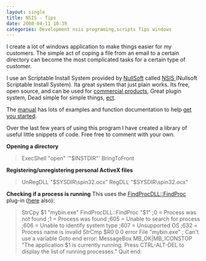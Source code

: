 ```yaml
---
layout: single
title: NSIS - Tips 
date: 2008-04-11 10:39
categories: Development nsis programing,scripts Tips windows
---
```

I create a lot of windows application to make things easier for my customers. The simple act of coping a file from an email to a certain directory can become the most complicated tasks for a certain type of customer.

I use an Scriptable Install System provided by <a href="http://www.nullsoft.com/">NullSoft</a> called <a href="http://nsis.sourceforge.net/Main_Page">NSIS </a>(Nullsoft Scriptable Install System). Ita great system that just plain works. Its free, open source, and can be used for <a href="http://nsis.sourceforge.net/License">commercial products</a>, Great plugin system, Dead simple for simple things, <a href="http://nsis.sourceforge.net/Features">ect</a>.

The <a href="http://nsis.sourceforge.net/Docs/Contents.html">manual</a> has lots of examples and function documentation to help <a href="http://nsis.sourceforge.net/Download">get you started</a>.

Over the last few years of using this program I have created a library of useful little snippets of code. Free free to comment with your own.

<strong>Opening a directory</strong>
<blockquote>ExecShell "open" '"$INSTDIR"'
BringToFront</blockquote>
<strong>Registering/unregistering personal ActiveX files</strong>
<blockquote>UnRegDLL "$SYSDIR\spin32.ocx"
RegDLL "$SYSDIR\spin32.ocx"</blockquote>
<strong>Checking if a process is running</strong>
This uses the <a href="http://forums.winamp.com/showthread.php?threadid=181974">FindProcDLL::FindProc</a> plug-in (<a href="http://nsis.sourceforge.net/archive/viewpage.php?pageid=483">here</a> also):
<blockquote>StrCpy $1 "mybin.exe"
FindProcDLL::FindProc "$1"
;0   = Process was not found
;1   = Process was found
;605 = Unable to search for process
;606 = Unable to identify system type
;607 = Unsupported OS
;632 = Process name is invalid
StrCmp $R0 0 0 error
File "mybin.exe" ; Can't use a variable
Goto end
error:
MessageBox MB_OK|MB_ICONSTOP "The application $1 is currently running. Press CTRL-ALT-DEL to display the list of running processes."
Quit
end:</blockquote>
